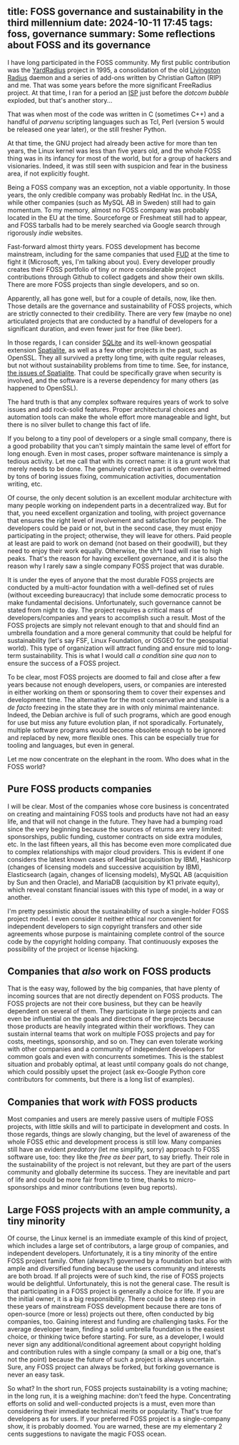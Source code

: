 title: FOSS governance and sustainability in the third millennium
date: 2024-10-11 17:45
tags: foss, governance 
summary: Some reflections about FOSS and its governance
---

I have long participated in the FOSS community. My first public contribution was the [YardRadius](https://github.com/fpl/yardradius) project in 1995, a consolidation of the old [Livingston](https://en.wikipedia.org/wiki/Livingston_Enterprises) [Radius](https://en.wikipedia.org/wiki/RADIUS) daemon and a series of add-ons written by Christian Gafton (RIP) and me. That was some years before the more significant FreeRadius project. At that time, I ran for a period an [ISP](https://en.wikipedia.org/wiki/Internet_service_provider) just before the _dotcom bubble_ exploded, but that's another story...

That was when most of the code was written in C (sometimes C++) and a handful of _parvenu_ scripting languages such as Tcl, Perl (version 5 would be released one year later), or the still fresher Python.

At that time, the GNU project had already been active for more than ten years, the Linux kernel was less than five years old, and the whole FOSS thing was in its infancy for most of the world, but for a group of hackers and visionaries. Indeed, it was still seen with suspicion and fear in the business area, if not explicitly fought.

Being a FOSS company was an exception, not a viable opportunity. In those years, the only credible company was probably RedHat Inc. in the USA, while other companies (such as MySQL AB in Sweden) still had to gain momentum. To my memory, almost no FOSS company was probably located in the EU at the time. Sourceforge or Freshmeat still had to appear, and FOSS tarballs had to be merely searched via Google search through rigorously _indie_ websites.

Fast-forward almost thirty years. FOSS development has become mainstream, including for the same companies that used [FUD](https://it.wikipedia.org/wiki/Fear,_uncertainty_and_doubt) at the time to fight it (Microsoft, yes, I'm talking about you). Every developer proudly creates their FOSS portfolio of tiny or more considerable project contributions through Github to collect gadgets and show their own skills. There are more FOSS projects than single developers, and so on.

Apparently, all has gone well, but for a couple of details, now, like then. Those details are the governance and sustainability of FOSS projects, which are strictly connected to their credibility. There are very few (maybe no one) articulated projects that are conducted by a handful of developers for a significant duration, and even fewer just for free (like beer).

In those regards, I can consider [SQLite](https://www.sqlite.org/draft/crew.html) and its well-known geospatial extension [Spatialite](https://www.gaia-gis.it/fossil/libspatialite/index), as well as a few other projects in the past, such as OpenSSL. They all survived a pretty long time, with quite regular releases, but not without sustainability problems from time to time. See, for instance, [the issues of Spatialite](https://groups.google.com/g/spatialite-users/c/vKLokX4aSVU/m/qNDZDBoSAwAJ). That could be specifically grave when security is involved, and the software is a reverse dependency for many others (as happened to OpenSSL).

The hard truth is that any complex software requires years of work to solve issues and add rock-solid features. Proper architectural choices and automation tools can make the whole effort more manageable and light, but there is no silver bullet to change this fact of life.

If you belong to a tiny pool of developers or a single small company, there is a good probability that you can't simply maintain the same level of effort for long enough. Even in most cases, proper software maintenance is simply a tedious activity. Let me call that with its correct name: it is a grunt work that merely needs to be done. The genuinely creative part is often overwhelmed by tons of boring issues fixing, communication activities, documentation writing, etc.

Of course, the only decent solution is an excellent modular architecture with many people working on independent parts in a decentralized way. But for that, you need excellent organization and tooling, with project governance that ensures the right level of involvement and satisfaction for people. The developers could be paid or not, but in the second case, they must enjoy participating in the project; otherwise, they will leave for others. Paid people at least are paid to work on demand (not based on their goodwill), but they need to enjoy their work equally. Otherwise, the sh*t load will rise to high peaks. That's the reason for having excellent governance, and it is also the reason why I rarely saw a single company FOSS project that was durable.

It is under the eyes of anyone that the most durable FOSS projects are conducted by a multi-actor foundation with a well-defined set of rules (without exceeding bureaucracy) that include some democratic process to make fundamental decisions. Unfortunately, such governance cannot be stated from night to day. The project requires a critical mass of developers/companies and years to accomplish such a result. Most of the FOSS projects are simply not relevant enough to that and should find an umbrella foundation and a more general community that could be helpful for sustainability (let's say FSF, Linux Foundation, or OSGEO for the geospatial world). This type of organization will attract funding and ensure mid to long-term sustainability. This is what I would call _a condition sine qua non_ to ensure the success of a FOSS project.

To be clear, most FOSS projects are doomed to fail and close after a few years because not enough developers, users, or companies are interested in either working on them or sponsoring them to cover their expenses and development time. The alternative for the most conservative and stable is a _de facto_ freezing in the state they are in with only minimal maintenance. Indeed, the Debian archive is full of such programs, which are good enough for use but miss any future evolution plan, if not sporadically. Fortunately, multiple software programs would become obsolete enough to be ignored and replaced by new, more flexible ones. This can be especially true for tooling and languages, but even in general.

Let me now concentrate on the elephant in the room. Who does what in the FOSS world?

## Pure FOSS products companies

I will be clear. Most of the companies whose core business is concentrated on creating and maintaining FOSS tools and products have not had an easy life, and that will not change in the future. They have had a bumping road since the very beginning because the sources of returns are very limited: sponsorships, public funding, customer contracts on side extra modules, etc. In the last fifteen years, all this has become even more complicated due to complex relationships with major cloud providers.
This is evident if one considers the latest known cases of RedHat (acquisition by IBM), Hashicorp (changes of licensing models and successive acquisition by IBM), Elasticsearch (again, changes of licensing models), MySQL AB (acquisition by Sun and then Oracle), and MariaDB (acquisition by K1 private equity), which reveal constant financial issues with this type of model, in a way or another.

I'm pretty pessimistic about the sustainability of such a single-holder FOSS project model. I even consider it neither ethical nor convenient for independent developers to sign copyright transfers and other side agreements whose purpose is maintaining complete control of the source code by the copyright holding company.
That continuously exposes the possibility of the project or license hijacking.

## Companies that _also_ work on FOSS products

That is the easy way, followed by the big companies, that have plenty of incoming sources that are not directly dependent on FOSS products. The FOSS projects are not their core business, but they can be heavily dependent on several of them.
They participate in large projects and can even be influential on the goals and directions of the projects because those products are heavily integrated within their workflows. They can sustain internal teams that work on multiple FOSS projects and pay for costs, meetings, sponsorship, and so on. They can even tolerate working with other companies and a community of independent developers for common goals and even with concurrents sometimes. 
This is the stablest situation and probably optimal, at least until company goals do not change, which could possibly upset the project (ask ex-Google Python core contributors for comments, but there is a long list of examples).

## Companies that work _with_ FOSS products

Most companies and users are merely passive users of multiple FOSS projects, with little skills and will to participate in development and costs. In those regards, things are slowly changing, but the level of awareness of the whole FOSS ethic and development process is still low. Many companies still have an evident _predatory_ (let me simplify, sorry) approach to FOSS software use, too: they like the _free as beer_ part, to say briefly. Their role in the sustainability of the project is not relevant, but they are part of the users community and globally determine its success. They are inevitable and part of life and could be more fair from time to time, thanks to micro-sponsorships and minor contributions (even bug reports).

## Large FOSS projects with an ample community, a tiny minority

Of course, the Linux kernel is an immediate example of this kind of project, which includes a large set of contributors, a large group of companies, and independent developers. Unfortunately, it is a tiny minority of the entire FOSS project family. Often (always?) governed by a foundation but also with ample and diversified funding because the users community and interests are both broad. If all projects were of such kind, the rise of FOSS projects would be delightful. Unfortunately, this is not the general case.
The result is that participating in a FOSS project is generally a choice for life. If you are the initial owner, it is a big responsibility. There could be a steep rise in these years of mainstream FOSS development because there are tons of open-source (more or less) projects out there, often conducted by big companies, too. Gaining interest and funding are challenging tasks. For the average developer team, finding a solid umbrella foundation is the easiest choice, or thinking twice before starting.
For sure, as a developer, I would never sign any additional/conditional agreement about copyright holding and contribution rules with a single company (a small or a big one, that's not the point) because the future of such a project is always uncertain. Sure, any FOSS project can always be forked, but forking governance is never an easy task.

So what? In the short run, FOSS projects sustainability is a voting machine; in the long run, it is a weighing machine: don't feed the hype. Concentrating efforts on solid and well-conducted projects is a must, even more than considering their immediate technical merits or popularity. That's true for developers as for users. If your preferred FOSS project is a single-company show, it is probably doomed. You are warned, these are my elementary 2 cents suggestions to navigate the magic FOSS ocean.


